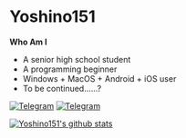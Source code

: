 # Yoshino151

**Who Am I**

- A senior high school student
- A programming beginner
- Windows  + MacOS + Android + iOS user
- To be continued......?

[![Telegram](https://img.shields.io/badge/-t.me/@yoshino151-3db6f1?style=flat-square&logo=Telegram&logoColor=2ca5e0)](https://t.me/yoshino151)
[![Telegram](https://img.shields.io/badge/-SayAnything-3db6f1?style=flat-square&logo=Telegram&logoColor=2ca5e0)](https://t.me/kokodayoonisan)

[![Yoshino151's github stats](https://github-readme-stats.vercel.app/api?username=yoshino151)](https://github.com/anuraghazra/github-readme-stats)
